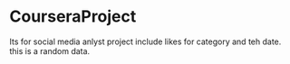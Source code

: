 # CourseraProject
Its for social media anlyst project include likes for category and teh date. this is a random data.
